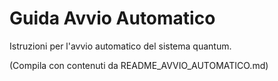 # Guida Avvio Automatico

Istruzioni per l'avvio automatico del sistema quantum.

(Compila con contenuti da README_AVVIO_AUTOMATICO.md)
